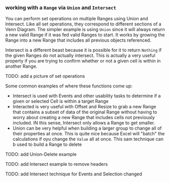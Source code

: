### working with a `Range` via `Union` and `Intersect`

You can perform set operations on multiple Ranges using Union and Intersect. Like all set operations, they correspond to different sections of a Venn Diagram. The simpler example is using `Union` since it will always return a new valid Range if it was fed valid Ranges to start. It works by growing the Range into a new Range that includes all previous objects referenced.

Intersect is a different beast because it is possible for it to return `Nothing` if the given Ranges do not actually intersect. This is actually a very useful property if you are trying to confirm whether or not a given cell is within in another Range.

TODO: add a picture of set operations

Some common examples of where these functions come up:

- Intersect is used with Events and other usability tasks to determine if a given or selected Cell is within a target Range
- Interacted is very useful with Offset and Resize to grab a new Range that contains a subset of data of the original Range without having to worry about creating a new Range that includes cells not previously included. IN this sense, Intersect only allows a Range to get smaller.
- Union can be very helpful when building a larger group to change all of their properties at once. This is quite nice because Excel will "batch" the calculations if oyu change the `Value` all at once. This sam technique can b used to build a Range to delete

TODO: add Union-Delete example

TODO: add Intersect example to remove headers

TODO: add Intersect technique for Events and Selection changed

